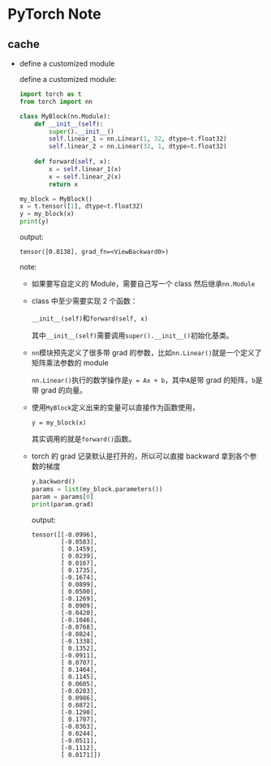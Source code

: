 # PyTorch Note

## cache

* define a customized module

    define a customized module:

    ```py
    import torch as t
    from torch import nn

    class MyBlock(nn.Module):
        def __init__(self):
            super().__init__()
            self.linear_1 = nn.Linear(1, 32, dtype=t.float32)
            self.linear_2 = nn.Linear(32, 1, dtype=t.float32)
            
        def forward(self, x):
            x = self.linear_1(x)
            x = self.linear_2(x)
            return x

    my_block = MyBlock()
    x = t.tensor([1], dtype=t.float32)
    y = my_block(x)
    print(y)
    ```

    output:

    ```
    tensor([0.8138], grad_fn=<ViewBackward0>)
    ```

    note:

    * 如果要写自定义的 Module，需要自己写一个 class 然后继承`nn.Module`

    * class 中至少需要实现 2 个函数：

        `__init__(self)`和`forward(self, x)`

        其中`__init__(self)`需要调用`super().__init__()`初始化基类。

    * `nn`模块预先定义了很多带 grad 的参数，比如`nn.Linear()`就是一个定义了矩阵乘法参数的 module

        `nn.Linear()`执行的数学操作是`y = Ax + b`，其中`A`是带 grad 的矩阵，`b`是带 grad 的向量。

    * 使用`MyBlock`定义出来的变量可以直接作为函数使用，

        `y = my_block(x)`

        其实调用的就是`forward()`函数。

    * torch 的 grad 记录默认是打开的，所以可以直接 backward 拿到各个参数的梯度

        ```py
        y.backword()
        params = list(my_block.parameters())
        param = params[0]
        print(param.grad)
        ```

        output:

        ```
        tensor([[-0.0996],
                [-0.0583],
                [ 0.1459],
                [ 0.0239],
                [ 0.0167],
                [ 0.1735],
                [-0.1674],
                [ 0.0899],
                [ 0.0500],
                [-0.1269],
                [ 0.0909],
                [-0.0420],
                [-0.1046],
                [-0.0768],
                [-0.0824],
                [-0.1338],
                [ 0.1352],
                [-0.0911],
                [ 0.0707],
                [ 0.1464],
                [ 0.1145],
                [ 0.0605],
                [-0.0283],
                [ 0.0986],
                [ 0.0872],
                [-0.1290],
                [ 0.1707],
                [-0.0363],
                [ 0.0244],
                [-0.0511],
                [-0.1112],
                [ 0.0171]])
        ```


